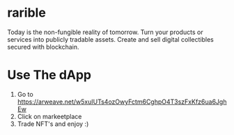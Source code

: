 # rarible
Today is the non-fungible reality of tomorrow. Turn your products or services into publicly tradable assets. Create and sell digital collectibles secured with blockchain.

# Use The dApp

1. Go to https://arweave.net/w5xuIUTs4ozOwyFctm6CghpO4T3szFxKfz6ua6JghEw
2. Click on markeetplace
3. Trade NFT's and enjoy :)
